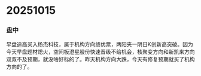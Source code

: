 # 20251015

### 盘中

早盘追高买入杨杰科技，属于机构方向绩优票，两阳夹一阴日K创新高突破。因为今天早盘题材熄火，空间板澄星股份快速晋级不给机会，核聚变方向和新凯来方向双双不及预期，就没啥好标的了。昨天机构方向大跌，今天有修复预期就买了机构方向的了。
